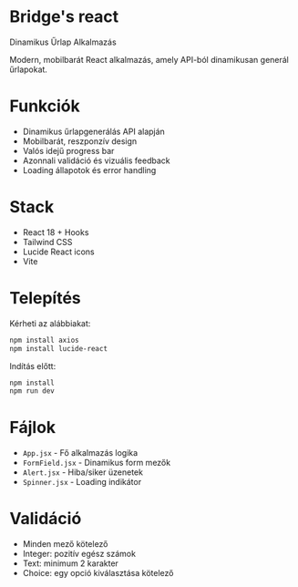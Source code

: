 # Bridge's react
Dinamikus Űrlap Alkalmazás

Modern, mobilbarát React alkalmazás, amely API-ból dinamikusan generál űrlapokat.

# Funkciók
- Dinamikus űrlapgenerálás API alapján
- Mobilbarát, reszponzív design
- Valós idejű progress bar
- Azonnali validáció és vizuális feedback
- Loading állapotok és error handling

# Stack
- React 18 + Hooks
- Tailwind CSS
- Lucide React icons
- Vite

# Telepítés
Kérheti az alábbiakat:
```bash
npm install axios
npm install lucide-react
```
Indítás előtt:
```bash
npm install
npm run dev
```

# Fájlok
- `App.jsx` - Fő alkalmazás logika
- `FormField.jsx` - Dinamikus form mezők
- `Alert.jsx` - Hiba/siker üzenetek  
- `Spinner.jsx` - Loading indikátor

# Validáció
- Minden mező kötelező
- Integer: pozitív egész számok
- Text: minimum 2 karakter
- Choice: egy opció kiválasztása kötelező
